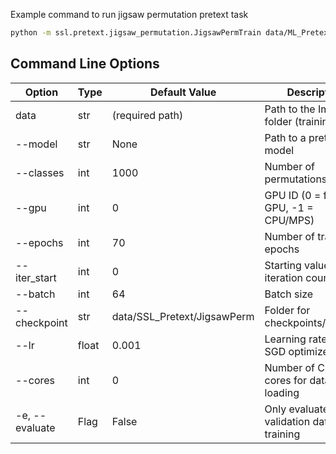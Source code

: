 Example command to run jigsaw permutation pretext task

```bash
python -m ssl.pretext.jigsaw_permutation.JigsawPermTrain data/ML_Pretext_All_Filtered --checkpoint data/SSL_Pretext/JigsawPerm/Experiment01 --gpu 0 --batch 64 --classes 100 --epochs 30
```

## Command Line Options

| Option                | Type    | Default Value                                   | Description                                         |
|-----------------------|---------|-------------------------------------------------|-----------------------------------------------------|
| data                  | str     | (required path)                                 | Path to the Imagenet folder (training data)         |
| --model               | str     | None                                            | Path to a pretrained model                          |
| --classes             | int     | 1000                                            | Number of permutations/classes                      |
| --gpu                 | int     | 0                                               | GPU ID (0 = first GPU, -1 = CPU/MPS)                |
| --epochs              | int     | 70                                              | Number of training epochs                           |
| --iter_start          | int     | 0                                               | Starting value for iteration counter                |
| --batch               | int     | 64                                              | Batch size                                          |
| --checkpoint          | str     | data/SSL_Pretext/JigsawPerm                     | Folder for checkpoints/models                       |
| --lr                  | float   | 0.001                                           | Learning rate for the SGD optimizer                 |
| --cores               | int     | 0                                               | Number of CPU cores for data loading                |
| -e, --evaluate        | Flag    | False                                           | Only evaluate on the validation dataset, no training|

